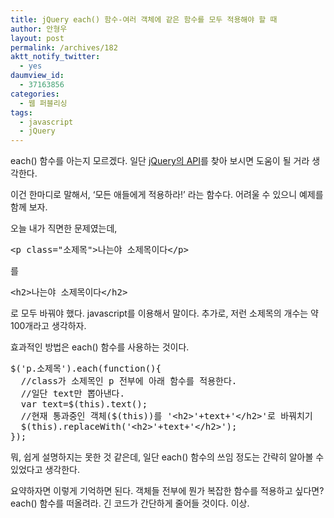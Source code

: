 ```yaml
---
title: jQuery each() 함수-여러 객체에 같은 함수를 모두 적용해야 할 때
author: 안형우
layout: post
permalink: /archives/182
aktt_notify_twitter:
  - yes
daumview_id:
  - 37163856
categories:
  - 웹 퍼블리싱
tags:
  - javascript
  - jQuery
---
```

each() 함수를 아는지 모르겠다. 일단 <a href="http://api.jquery.com/" target="_blank">jQuery의 API</a>를 찾아 보시면 도움이 될 거라 생각한다.

이건 한마디로 말해서, &#8216;모든 애들에게 적용하라!&#8217; 라는 함수다. 어려울 수 있으니 예제를 함께 보자.

오늘 내가 직면한 문제였는데,

<pre class="brush:html">&lt;p class="소제목"&gt;나는야 소제목이다&lt;/p&gt;
</pre>

를

<pre class="brush:html">&lt;h2&gt;나는야 소제목이다&lt;/h2&gt;
</pre>

로 모두 바꿔야 했다. javascript를 이용해서 말이다. 추가로, 저런 소제목의 개수는 약 100개라고 생각하자.

효과적인 방법은 each() 함수를 사용하는 것이다.

<pre class="brush:js">$(&#039;p.소제목&#039;).each(function(){ 
  //class가 소제목인 p 전부에 아래 함수를 적용한다.
  //일단 text만 뽑아낸다.
  var text=$(this).text(); 
  //현재 통과중인 객체($(this))를 &#039;&lt;h2&gt;&#039;+text+&#039;&lt;/h2&gt;&#039;로 바꿔치기
  $(this).replaceWith(&#039;&lt;h2&gt;&#039;+text+&#039;&lt;/h2&gt;&#039;); 
});
</pre>

뭐, 쉽게 설명하지는 못한 것 같은데, 일단 each() 함수의 쓰임 정도는 간략히 알아볼 수 있었다고 생각한다.

요약하자면 이렇게 기억하면 된다. 객체들 전부에 뭔가 복잡한 함수를 적용하고 싶다면? each() 함수를 떠올려라. 긴 코드가 간단하게 줄어들 것이다. 이상.